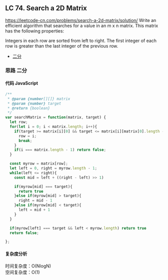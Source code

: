 ## LC 74. Search a 2D Matrix

https://leetcode-cn.com/problems/search-a-2d-matrix/solution/
Write an efficient algorithm that searches for a value in an m x n matrix. This matrix has the following properties:

Integers in each row are sorted from left to right.
The first integer of each row is greater than the last integer of the previous row.

- [二分](#思路-二分)

### 思路 二分

#### 代码 JavaScript

```JavaScript
/**
 * @param {number[][]} matrix
 * @param {number} target
 * @return {boolean}
 */
var searchMatrix = function(matrix, target) {
  let row;
  for(let i = 0; i < matrix.length; i++){
    if(target >= matrix[i][0] && target <= matrix[i][matrix[0].length - 1]){
      row = i;
      break;
    }
    if(i === matrix.length - 1) return false;
  }

  const myrow = matrix[row];
  let left = 0, right = myrow.length - 1;
  while(left <= right){
    const mid = left + ((right - left) >> 1)

    if(myrow[mid] === target){
      return true
    }else if(myrow[mid] > target){
      right = mid - 1
    }else if(myrow[mid] < target){
      left = mid + 1
    }
  }

  if(myrow[left] === target && left < myrow.length) return true
  return false;

};

```

#### 复杂度分析

时间复杂度：O(NlogN) </br>
空间复杂度：O(1)
